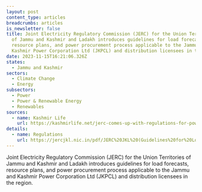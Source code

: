 ```yaml
---
layout: post
content_type: articles
breadcrumbs: articles
is_newsletter: false
title: Joint Electricity Regulatory Commission (JERC) for the Union Territories
  of Jammu and Kashmir and Ladakh introduces guidelines for load forecasts,
  resource plans, and power procurement process applicable to the Jammu and
  Kashmir Power Corporation Ltd (JKPCL) and distribution licensees in the region
date: 2023-11-15T16:21:06.326Z
states:
  - Jammu and Kashmir
sectors:
  - Climate Change
  - Energy
subsectors:
  - Power
  - Power & Renewable Energy
  - Renewables
sources:
  - name: Kashmir Life
    url: https://kashmirlife.net/jerc-comes-up-with-regulations-for-power-procurement-process-332608/
details:
  - name: Regulations
    url: https://jercjkl.nic.in/pdf/JERC%20JKL%20(Guidelines%20for%20Load%20Forecasts,%20Resources%20Plans,%20and%20Power%20Procurement%20Process)%20Regulations,%202023_after%20meeting%20v2%20(1).pdf
---
```

Joint Electricity Regulatory Commission (JERC) for the Union Territories of Jammu and Kashmir and Ladakh introduces guidelines for load forecasts, resource plans, and power procurement process applicable to the Jammu and Kashmir Power Corporation Ltd (JKPCL) and distribution licensees in the region.
